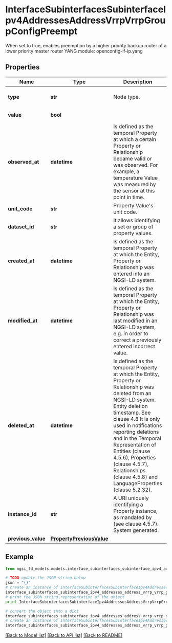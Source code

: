 # InterfaceSubinterfacesSubinterfaceIpv4AddressesAddressVrrpVrrpGroupConfigPreempt

When set to true, enables preemption by a higher priority backup router of a lower priority master router  YANG module: openconfig-if-ip.yang 

## Properties

Name | Type | Description | Notes
------------ | ------------- | ------------- | -------------
**type** | **str** | Node type.  | [optional] [default to 'Property']
**value** | **bool** |  | [default to True]
**observed_at** | **datetime** | Is defined as the temporal Property at which a certain Property or Relationship became valid or was observed. For example, a temperature Value was measured by the sensor at this point in time.  | [optional] 
**unit_code** | **str** | Property Value&#39;s unit code.  | [optional] 
**dataset_id** | **str** | It allows identifying a set or group of property values.  | [optional] 
**created_at** | **datetime** | Is defined as the temporal Property at which the Entity, Property or Relationship was entered into an NGSI-LD system.  | [optional] [readonly] 
**modified_at** | **datetime** | Is defined as the temporal Property at which the Entity, Property or Relationship was last modified in an NGSI-LD system, e.g. in order to correct a previously entered incorrect value.  | [optional] [readonly] 
**deleted_at** | **datetime** | Is defined as the temporal Property at which the Entity, Property or Relationship was deleted from an NGSI-LD system.  Entity deletion timestamp. See clause 4.8 It is only used in notifications reporting deletions and in the Temporal Representation of Entities (clause 4.5.6), Properties (clause 4.5.7), Relationships (clause 4.5.8) and LanguageProperties (clause 5.2.32).  | [optional] [readonly] 
**instance_id** | **str** | A URI uniquely identifying a Property instance, as mandated by (see clause 4.5.7). System generated.  | [optional] [readonly] 
**previous_value** | [**PropertyPreviousValue**](PropertyPreviousValue.md) |  | [optional] 

## Example

```python
from ngsi_ld_models.models.interface_subinterfaces_subinterface_ipv4_addresses_address_vrrp_vrrp_group_config_preempt import InterfaceSubinterfacesSubinterfaceIpv4AddressesAddressVrrpVrrpGroupConfigPreempt

# TODO update the JSON string below
json = "{}"
# create an instance of InterfaceSubinterfacesSubinterfaceIpv4AddressesAddressVrrpVrrpGroupConfigPreempt from a JSON string
interface_subinterfaces_subinterface_ipv4_addresses_address_vrrp_vrrp_group_config_preempt_instance = InterfaceSubinterfacesSubinterfaceIpv4AddressesAddressVrrpVrrpGroupConfigPreempt.from_json(json)
# print the JSON string representation of the object
print InterfaceSubinterfacesSubinterfaceIpv4AddressesAddressVrrpVrrpGroupConfigPreempt.to_json()

# convert the object into a dict
interface_subinterfaces_subinterface_ipv4_addresses_address_vrrp_vrrp_group_config_preempt_dict = interface_subinterfaces_subinterface_ipv4_addresses_address_vrrp_vrrp_group_config_preempt_instance.to_dict()
# create an instance of InterfaceSubinterfacesSubinterfaceIpv4AddressesAddressVrrpVrrpGroupConfigPreempt from a dict
interface_subinterfaces_subinterface_ipv4_addresses_address_vrrp_vrrp_group_config_preempt_form_dict = interface_subinterfaces_subinterface_ipv4_addresses_address_vrrp_vrrp_group_config_preempt.from_dict(interface_subinterfaces_subinterface_ipv4_addresses_address_vrrp_vrrp_group_config_preempt_dict)
```
[[Back to Model list]](../README.md#documentation-for-models) [[Back to API list]](../README.md#documentation-for-api-endpoints) [[Back to README]](../README.md)


